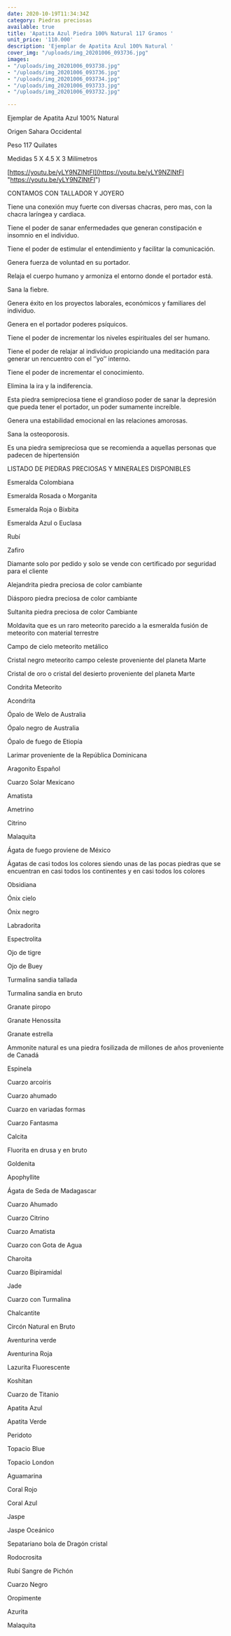 ```yaml
---
date: 2020-10-19T11:34:34Z
category: Piedras preciosas
available: true
title: 'Apatita Azul Piedra 100% Natural 117 Gramos '
unit_price: '110.000'
description: 'Ejemplar de Apatita Azul 100% Natural '
cover_img: "/uploads/img_20201006_093736.jpg"
images:
- "/uploads/img_20201006_093738.jpg"
- "/uploads/img_20201006_093736.jpg"
- "/uploads/img_20201006_093734.jpg"
- "/uploads/img_20201006_093733.jpg"
- "/uploads/img_20201006_093732.jpg"

---
```

Ejemplar de Apatita Azul 100% Natural

Origen Sahara Occidental

Peso 117 Quilates

Medidas 5 X 4.5 X 3 Milímetros

[https://youtu.be/yLY9NZlNtFI](https://youtu.be/yLY9NZlNtFI "https://youtu.be/yLY9NZlNtFI")

CONTAMOS CON TALLADOR  Y JOYERO

Tiene una conexión muy fuerte con diversas chacras, pero mas, con la chacra laríngea y cardiaca.

Tiene el poder de sanar enfermedades que generan constipación e insomnio en el individuo.

Tiene el poder de estimular el entendimiento y facilitar la comunicación.

Genera fuerza de voluntad en su portador.

Relaja el cuerpo humano y armoniza el entorno donde el portador está.

Sana la fiebre.

Genera éxito en los proyectos laborales, económicos y familiares del individuo.

Genera en el portador poderes psíquicos.

Tiene el poder de incrementar los niveles espirituales del ser humano.

Tiene el poder de relajar al individuo propiciando una meditación para generar un rencuentro con el ‘’yo’’ interno.

Tiene el poder de incrementar el conocimiento.

Elimina la ira y la indiferencia.

Esta piedra semipreciosa tiene el grandioso poder de sanar la depresión que pueda tener el portador, un poder sumamente increíble.

Genera una estabilidad emocional en las relaciones amorosas.

Sana la osteoporosis.

Es una piedra semipreciosa que se recomienda a aquellas personas que padecen de hipertensión

LISTADO DE PIEDRAS PRECIOSAS Y MINERALES DISPONIBLES

Esmeralda Colombiana

Esmeralda Rosada o Morganita

Esmeralda Roja o Bixbita

Esmeralda Azul o Euclasa

Rubí

Zafiro

Diamante solo por pedido y solo se vende con certificado por seguridad para el cliente

Alejandrita piedra preciosa de color cambiante

Diásporo piedra preciosa de color cambiante

Sultanita piedra preciosa de color Cambiante

Moldavita que es un raro meteorito parecido a la esmeralda fusión de meteorito con material terrestre

Campo de cielo meteorito metálico

Cristal negro meteorito campo celeste proveniente del planeta Marte

Cristal de oro o cristal del desierto proveniente del planeta Marte

Condrita Meteorito

Acondrita

Ópalo de Welo de Australia

Ópalo negro de Australia

Ópalo de fuego de Etiopía

Larimar proveniente de la República Dominicana

Aragonito Español

Cuarzo Solar Mexicano

Amatista

Ametrino

Citrino

Malaquita

Ágata de fuego proviene de México

Ágatas de casi todos los colores siendo unas de las pocas piedras que se encuentran en casi todos los continentes y en casi todos los colores

Obsidiana

Ónix cielo

Ónix negro

Labradorita

Espectrolita

Ojo de tigre

Ojo de Buey

Turmalina sandia tallada

Turmalina sandia en bruto

Granate piropo

Granate Henossita

Granate estrella

Ammonite natural es una piedra fosilizada de millones de años proveniente de Canadá

Espinela

Cuarzo arcoíris

Cuarzo ahumado

Cuarzo en variadas formas

Cuarzo Fantasma

Calcita

Fluorita en drusa y en bruto

Goldenita

Apophyllite

Ágata de Seda de Madagascar

Cuarzo Ahumado

Cuarzo Citrino

Cuarzo Amatista

Cuarzo con Gota de Agua

Charoita

Cuarzo Bipiramidal

Jade

Cuarzo con Turmalina

Chalcantite

Circón Natural en Bruto

Aventurina verde

Aventurina Roja

Lazurita Fluorescente

Koshitan

Cuarzo de Titanio

Apatita Azul

Apatita Verde

Peridoto

Topacio Blue

Topacio London

Aguamarina

Coral Rojo

Coral Azul

Jaspe

Jaspe Oceánico

Sepatariano bola de Dragón cristal

Rodocrosita

Rubí Sangre de Pichón

Cuarzo Negro

Oropimente

Azurita

Malaquita